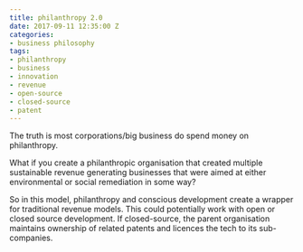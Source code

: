 ```yaml
---
title: philanthropy 2.0
date: 2017-09-11 12:35:00 Z
categories:
- business philosophy
tags:
- philanthropy
- business
- innovation
- revenue
- open-source
- closed-source
- patent
---
```


The truth is most corporations/big business do spend money on philanthropy. 

What if you create a philanthropic organisation that created multiple sustainable revenue generating businesses that were aimed at either environmental or social remediation in some way?

So in this model, philanthropy and conscious development create a wrapper for traditional revenue models. This could potentially work with open or closed source development. If closed-source, the parent organisation maintains ownership of related patents and licences the tech to its sub-companies.